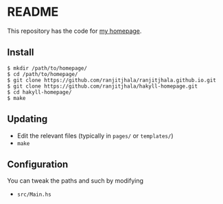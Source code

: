 README
======

This repository has the code for [my homepage](http://ranjitjhala.github.io/).

Install
-------

```
$ mkdir /path/to/homepage/
$ cd /path/to/homepage/
$ git clone https://github.com/ranjitjhala/ranjitjhala.github.io.git
$ git clone https://github.com/ranjitjhala/hakyll-homepage.git
$ cd hakyll-homepage/
$ make
```

Updating
--------

+ Edit the relevant files (typically in `pages/` or `templates/`)
+ `make`


Configuration
-------------

You can tweak the paths and such by modifying 

+ `src/Main.hs`

